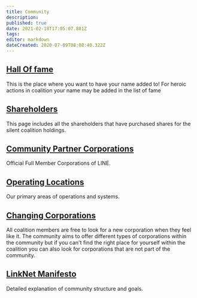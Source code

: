 ```yaml
---
title: Community
description: 
published: true
date: 2021-02-18T17:05:07.881Z
tags: 
editor: markdown
dateCreated: 2020-07-09T08:08:40.322Z
---
```


## [Hall Of fame](https://www.silentcoalition.com/hall-of-fame)
This is the place where you want to have your name added to! For heroic actions in coalition your name may be added in the list of fame

## [Shareholders](https://www.silentcoalition.com/shares)
This page includes all the shareholders that have purchased shares for the silent coalition holdings.

## [Community Partner Corporations](/community/partner-corporations)
Official Full Member Corporations of LINE.

## [Operating Locations](/community/operating-locations)
Our primary areas of operations and systems.

## [Changing Corporations](/community/changing-corporations)
All coalition members are free to look for a new corporation when they feel like it. The community aims to offer different types of corporations within the community but if you can't find the right place for yourself within the coalition you can also look for corporations that are not part of the community.

## [LinkNet Manifesto](/community/coalition-manifesto)
Detailed explanation of community structure and goals.